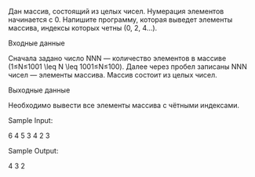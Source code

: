 

Дан массив, состоящий из целых чисел. Нумерация элементов начинается с 0. Напишите программу, которая выведет элементы массива, индексы которых четны (0, 2, 4...).

Входные данные

Сначала задано число NNN — количество элементов в массиве (1≤N≤1001 \leq N \leq 1001≤N≤100). Далее через пробел записаны NNN чисел — элементы массива. Массив состоит из целых чисел.

Выходные данные

Необходимо вывести все элементы массива с чётными индексами.

Sample Input:

6
4 5 3 4 2 3

Sample Output:

4 3 2

